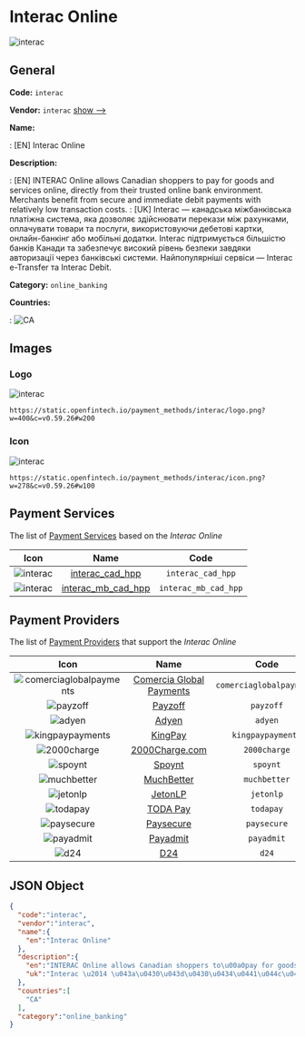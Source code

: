 
# Interac Online 
![interac](https://static.openfintech.io/payment_methods/interac/logo.png?w=400&c=v0.59.26#w200)  

## General 
**Code:** `interac` 
 
**Vendor:** `interac` [show -->](/vendors/interac/) 
 
**Name:** 
 
:	[EN] Interac Online 
 
**Description:** 
 
: [EN] INTERAC Online allows Canadian shoppers to pay for goods and services online, directly from their trusted online bank environment. Merchants benefit from secure and immediate debit payments with relatively low transaction costs. 
: [UK] Interac — канадська міжбанківська платіжна система, яка дозволяє здійснювати перекази між рахунками, оплачувати товари та послуги, використовуючи дебетові картки, онлайн-банкінг або мобільні додатки. Interac підтримується більшістю банків Канади та забезпечує високий рівень безпеки завдяки авторизації через банківські системи. Найпопулярніші сервіси — Interac e-Transfer та Interac Debit.  
 
**Category:** `online_banking` 
 
**Countries:** 
 
:	![CA](https://cdnjs.cloudflare.com/ajax/libs/flag-icon-css/3.3.0/flags/4x3/ca.svg#w24)  

## Images 

### Logo 
![interac](https://static.openfintech.io/payment_methods/interac/logo.png?w=400&c=v0.59.26#w200)  

```
https://static.openfintech.io/payment_methods/interac/logo.png?w=400&c=v0.59.26#w200
```  

### Icon 
![interac](https://static.openfintech.io/payment_methods/interac/icon.png?w=278&c=v0.59.26#w100)  

```
https://static.openfintech.io/payment_methods/interac/icon.png?w=278&c=v0.59.26#w100
```  

## Payment Services 
 
The list of [Payment Services](/payment-services/) based on the _Interac Online_ 

|Icon|Name|Code| 
|:---:|:---:|:---:| 
|![interac](https://static.openfintech.io/payment_methods/interac/icon.png?w=278&c=v0.59.26#w100) |[interac_cad_hpp](/payment-services/interac_cad_hpp/)|`interac_cad_hpp`| 
|![interac](https://static.openfintech.io/payment_methods/interac/icon.png?w=278&c=v0.59.26#w100) |[interac_mb_cad_hpp](/payment-services/interac_mb_cad_hpp/)|`interac_mb_cad_hpp`| 
 

## Payment Providers 
 
The list of [Payment Providers](/payment-providers/) that support the _Interac Online_ 

|Icon|Name|Code| 
|:---:|:---:|:---:| 
|![comerciaglobalpayments](https://static.openfintech.io/payment_providers/comerciaglobalpayments/icon.png?w=278&c=v0.59.26#w100) |[Comercia Global Payments](/payment-providers/comerciaglobalpayments/)|`comerciaglobalpayments`| 
|![payzoff](https://static.openfintech.io/payment_providers/payzoff/icon.png?w=278&c=v0.59.26#w100) |[Payzoff](/payment-providers/payzoff/)|`payzoff`| 
|![adyen](https://static.openfintech.io/payment_providers/adyen/icon.svg?w=278&c=v0.59.26#w100) |[Adyen](/payment-providers/adyen/)|`adyen`| 
|![kingpaypayments](https://static.openfintech.io/payment_providers/kingpaypayments/icon.png?w=278&c=v0.59.26#w100) |[KingPay](/payment-providers/kingpaypayments/)|`kingpaypayments`| 
|![2000charge](https://static.openfintech.io/payment_providers/2000charge/icon.png?w=278&c=v0.59.26#w100) |[2000Charge.com](/payment-providers/2000charge/)|`2000charge`| 
|![spoynt](https://static.openfintech.io/payment_providers/spoynt/icon.svg?w=278&c=v0.59.26#w100) |[Spoynt](/payment-providers/spoynt/)|`spoynt`| 
|![muchbetter](https://static.openfintech.io/payment_providers/muchbetter/icon.svg?w=278&c=v0.59.26#w100) |[MuchBetter](/payment-providers/muchbetter/)|`muchbetter`| 
|![jetonlp](https://static.openfintech.io/payment_providers/jetonlp/icon.png?w=278&c=v0.59.26#w100) |[JetonLP](/payment-providers/jetonlp/)|`jetonlp`| 
|![todapay](https://static.openfintech.io/payment_providers/todapay/icon.svg?w=278&c=v0.59.26#w100) |[TODA Pay](/payment-providers/todapay/)|`todapay`| 
|![paysecure](https://static.openfintech.io/payment_providers/paysecure/icon.png?w=278&c=v0.59.26#w100) |[Paysecure](/payment-providers/paysecure/)|`paysecure`| 
|![payadmit](https://static.openfintech.io/payment_providers/payadmit/icon.svg?w=278&c=v0.59.26#w100) |[Payadmit](/payment-providers/payadmit/)|`payadmit`| 
|![d24](https://static.openfintech.io/payment_providers/d24/icon.svg?w=278&c=v0.59.26#w100) |[D24](/payment-providers/d24/)|`d24`| 
 

## JSON Object 

```json
{
  "code":"interac",
  "vendor":"interac",
  "name":{
    "en":"Interac Online"
  },
  "description":{
    "en":"INTERAC Online allows Canadian shoppers to\u00a0pay for goods and services online, directly from their trusted online bank environment. Merchants benefit from secure and immediate debit payments with relatively low transaction costs.",
    "uk":"Interac \u2014 \u043a\u0430\u043d\u0430\u0434\u0441\u044c\u043a\u0430 \u043c\u0456\u0436\u0431\u0430\u043d\u043a\u0456\u0432\u0441\u044c\u043a\u0430 \u043f\u043b\u0430\u0442\u0456\u0436\u043d\u0430 \u0441\u0438\u0441\u0442\u0435\u043c\u0430, \u044f\u043a\u0430 \u0434\u043e\u0437\u0432\u043e\u043b\u044f\u0454 \u0437\u0434\u0456\u0439\u0441\u043d\u044e\u0432\u0430\u0442\u0438 \u043f\u0435\u0440\u0435\u043a\u0430\u0437\u0438 \u043c\u0456\u0436 \u0440\u0430\u0445\u0443\u043d\u043a\u0430\u043c\u0438, \u043e\u043f\u043b\u0430\u0447\u0443\u0432\u0430\u0442\u0438 \u0442\u043e\u0432\u0430\u0440\u0438 \u0442\u0430 \u043f\u043e\u0441\u043b\u0443\u0433\u0438, \u0432\u0438\u043a\u043e\u0440\u0438\u0441\u0442\u043e\u0432\u0443\u044e\u0447\u0438 \u0434\u0435\u0431\u0435\u0442\u043e\u0432\u0456 \u043a\u0430\u0440\u0442\u043a\u0438, \u043e\u043d\u043b\u0430\u0439\u043d-\u0431\u0430\u043d\u043a\u0456\u043d\u0433 \u0430\u0431\u043e \u043c\u043e\u0431\u0456\u043b\u044c\u043d\u0456 \u0434\u043e\u0434\u0430\u0442\u043a\u0438. Interac \u043f\u0456\u0434\u0442\u0440\u0438\u043c\u0443\u0454\u0442\u044c\u0441\u044f \u0431\u0456\u043b\u044c\u0448\u0456\u0441\u0442\u044e \u0431\u0430\u043d\u043a\u0456\u0432 \u041a\u0430\u043d\u0430\u0434\u0438 \u0442\u0430 \u0437\u0430\u0431\u0435\u0437\u043f\u0435\u0447\u0443\u0454 \u0432\u0438\u0441\u043e\u043a\u0438\u0439 \u0440\u0456\u0432\u0435\u043d\u044c \u0431\u0435\u0437\u043f\u0435\u043a\u0438 \u0437\u0430\u0432\u0434\u044f\u043a\u0438 \u0430\u0432\u0442\u043e\u0440\u0438\u0437\u0430\u0446\u0456\u0457 \u0447\u0435\u0440\u0435\u0437 \u0431\u0430\u043d\u043a\u0456\u0432\u0441\u044c\u043a\u0456 \u0441\u0438\u0441\u0442\u0435\u043c\u0438. \u041d\u0430\u0439\u043f\u043e\u043f\u0443\u043b\u044f\u0440\u043d\u0456\u0448\u0456 \u0441\u0435\u0440\u0432\u0456\u0441\u0438 \u2014 Interac e-Transfer \u0442\u0430 Interac Debit. "
  },
  "countries":[
    "CA"
  ],
  "category":"online_banking"
}
```  
